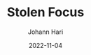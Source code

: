 ---
title: Stolen Focus
book: stolen-focus
author: Johann Hari
kindle: false
spoilers: false
date: 2022-11-04
---